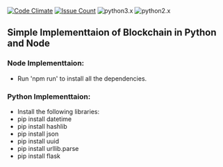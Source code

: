 [![Code Climate](https://codeclimate.com/github/ahmedtariq01/BlockChain-Implementation/badges/gpa.svg)](https://codeclimate.com/github/ahmedtariq01/BlockChain-Implementation/coverage)
[![Issue Count](https://codeclimate.com/github/ahmedtariq01/BlockChain-Implementation/badges/issue_count.svg)](https://codeclimate.com/github/hack4impact/flask-base) ![python3.x](https://img.shields.io/badge/python-3.x-brightgreen.svg)  ![python2.x](https://img.shields.io/badge/python-2.x-yellow.svg)

## Simple Implementtaion of Blockchain in Python and Node
### Node Implementtaion:
- Run 'npm run' to install all the dependencies.

### Python Implementtaion:
- Install the following libraries:
- pip install datetime
- pip install hashlib
- pip install json
- pip install uuid
- pip install urllib.parse
- pip install flask

